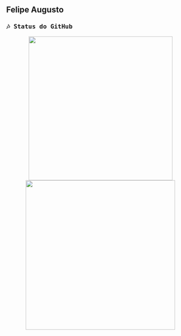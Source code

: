 ## Felipe Augusto

<!-- GitHub section -->

<samp>
  <h3>🎶 Status do GitHub</h3>
</samp>

<p align="center">
  <img src = "https://github-readme-stats.vercel.app/api?username=FelipeASousa&show_icons=true&theme=radical&hide=issuesr" width = 385 />
  <img src = "https://github-readme-stats.vercel.app/api/top-langs/?username=FelipeASousa&langs_count=4&layout=compact&theme=onedark&hide=jupyter%20notebook,html,ejs" width = 400 />
</p>


